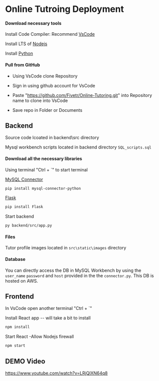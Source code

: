 # Online Tutroing Deployment


#### Download necessary tools
Install Code Compiler: Recommend [VsCode](https://code.visualstudio.com/Download)

Install LTS of [Nodejs](https://nodejs.org/en/download)

Install [Python](https://www.python.org/downloads/)

#### Pull from GitHub

- Using VsCode clone Repository 

- Sign in using github account for VsCode

- Paste "https://github.com/Fivetr/Online-Tutoring.git" into Repository name to clone into VsCode

- Save repo in Folder or Documents

## Backend
Source code lcoated in backend\src directory

Mysql workbench scripts located in backend directory `SQL_scripts.sql`

#### Download all the necessary libraries

Using terminal "Ctrl + `" to start terminal

[MySQL Connector](https://dev.mysql.com/doc/connector-python/en/connector-python-installation-binary.html)
```bash
pip install mysql-connector-python
```
[Flask](https://pypi.org/project/Flask/)
```bash
pip install Flask
```
Start backend
```bash
py backend/src/app.py
```
#### Files

Tutor profile images located in `src\static\images` directory

#### Database
You can directly access the DB in MySQL Workbench 
by using the `user_name` `password` and `host` provided 
in the the `connector.py`. This DB is hosted on AWS.

## Frontend

In VsCode open another terminal "Ctrl + `" 

Install React app -- will take a bit to install
```bash
npm install 
``` 

Start React -Allow Nodejs firewall
```bash
npm start
``` 

## DEMO Video
https://www.youtube.com/watch?v=LRjQlXN64q8
